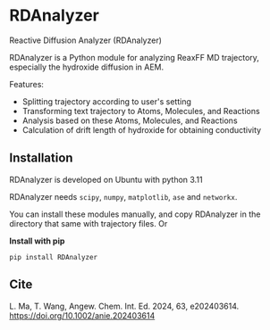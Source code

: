 # RDAnalyzer
Reactive Diffusion Analyzer (RDAnalyzer)

RDAnalyzer is a Python module for analyzing ReaxFF MD trajectory, especially the hydroxide diffusion in AEM.

Features:
- Splitting trajectory according to user's setting
- Transforming text trajectory to Atoms, Molecules, and Reactions
- Analysis based on these Atoms, Molecules, and Reactions
- Calculation of drift length of hydroxide for obtaining conductivity


## Installation
RDAnalyzer is developed on Ubuntu with python 3.11

RDAnalyzer needs `scipy`, `numpy`, `matplotlib`, `ase` and `networkx`.

You can install these modules manually, and copy RDAnalyzer in the directory that same with trajectory files. Or

**Install with pip**

```pip install RDAnalyzer```

## Cite
L. Ma, T. Wang, Angew. Chem. Int. Ed. 2024, 63, e202403614. https://doi.org/10.1002/anie.202403614
